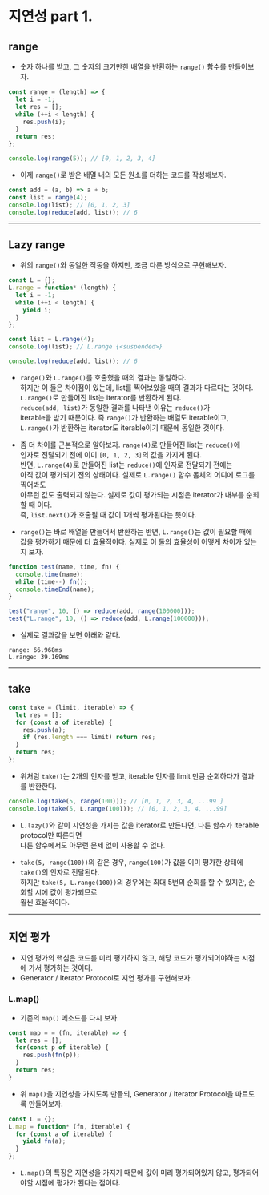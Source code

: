 # 지연성 part 1.

<h2>range</h2>

- 숫자 하나를 받고, 그 숫자의 크기만한 배열을 반환하는 `range()` 함수를 만들어보자.

```js
const range = (length) => {
  let i = -1;
  let res = [];
  while (++i < length) {
    res.push(i);
  }
  return res;
};

console.log(range(5)); // [0, 1, 2, 3, 4]
```

- 이제 `range()`로 받은 배열 내의 모든 원소를 더하는 코드를 작성해보자.

```js
const add = (a, b) => a + b;
const list = range(4);
console.log(list); // [0, 1, 2, 3]
console.log(reduce(add, list)); // 6
```

<hr/>

<h2>Lazy range</h2>

- 위의 `range()`와 동일한 작동을 하지만, 조금 다른 방식으로 구현해보자.

```js
const L = {};
L.range = function* (length) {
  let i = -1;
  while (++i < length) {
    yield i;
  }
};

const list = L.range(4);
console.log(list); // L.range {<suspended>}

console.log(reduce(add, list)); // 6
```

- `range()`와 `L.range()`를 호출했을 때의 결과는 동일하다.  
  하지만 이 둘은 차이점이 있는데, list를 찍어보았을 때의 결과가 다르다는 것이다.  
  `L.range()`로 만들어진 list는 iterator를 반환하게 된다.  
  `reduce(add, list)`가 동일한 결과를 나타낸 이유는 `reduce()`가  
  iterable을 받기 때문이다. 즉 `range()`가 반환하는 배열도 iterable이고,  
  `L.range()`가 반환하는 iterator도 iterable이기 때문에 동일한 것이다.

- 좀 더 차이를 근본적으로 알아보자. `range(4)`로 만들어진 list는 `reduce()`에  
  인자로 전달되기 전에 이미 `[0, 1, 2, 3]`의 값을 가지게 된다.  
  반면, `L.range(4)`로 만들어진 list는 `reduce()`에 인자로 전달되기 전에는  
  아직 값이 평가되기 전의 상태이다. 실제로 `L.range()` 함수 몸체의 어디에 로그를 찍어봐도  
  아무런 값도 출력되지 않는다. 실제로 값이 평가되는 시점은 iterator가 내부를 순회할 때 이다.  
  즉, `list.next()`가 호출될 때 값이 1개씩 평가된다는 뜻이다.

- `range()`는 바로 배열을 만들어서 반환하는 반면, `L.range()`는 값이 필요할 때에  
  값을 평가하기 때문에 더 효율적이다. 실제로 이 둘의 효율성이 어떻게 차이가 있는지 보자.

```js
function test(name, time, fn) {
  console.time(name);
  while (time--) fn();
  console.timeEnd(name);
}

test("range", 10, () => reduce(add, range(100000)));
test("L.range", 10, () => reduce(add, L.range(100000)));
```

- 실제로 결과값을 보면 아래와 같다.

```
range: 66.968ms
L.range: 39.169ms
```

<hr/>

<h2>take</h2>

```js
const take = (limit, iterable) => {
  let res = [];
  for (const a of iterable) {
    res.push(a);
    if (res.length === limit) return res;
  }
  return res;
};
```

- 위처럼 `take()`는 2개의 인자를 받고, iterable 인자를 limit 만큼 순회하다가 결과를 반환한다.

```js
console.log(take(5, range(100))); // [0, 1, 2, 3, 4, ...99 ]
console.log(take(5, L.range(100))); // [0, 1, 2, 3, 4, ...99]
```

- `L.lazy()`와 같이 지연성을 가지는 값을 iterator로 만든다면, 다른 함수가 iterable protocol만 따른다면  
  다른 함수에서도 아무런 문제 없이 사용할 수 없다.

- `take(5, range(100))`의 같은 경우, `range(100)`가 값을 이미 평가한 상태에 `take()`의 인자로 전달된다.  
  하지만 `take(5, L.range(100))`의 경우에는 최대 5번의 순회를 할 수 있지만, 순회할 시에 값이 평가되므로  
  훨씬 효율적이다.

<hr/>

<h2>지연 평가</h2>

- 지연 평가의 핵심은 코드를 미리 평가하지 않고, 해당 코드가 평가되어야하는 시점에 가서 평가하는 것이다.
- Generator / Iterator Protocol로 지연 평가를 구현해보자.

<h3>L.map()</h3>

- 기존의 `map()` 메소드를 다시 보자.

```js
const map = = (fn, iterable) => {
  let res = [];
  for(const p of iterable) {
    res.push(fn(p));
  }
  return res;
}
```

- 위 `map()`을 지연성을 가지도록 만들되, Generator / Iterator Protocol을 따르도록 만들어보자.

```js
const L = {};
L.map = function* (fn, iterable) {
  for (const a of iterable) {
    yield fn(a);
  }
};
```

- `L.map()`의 특징은 지연성을 가지기 때문에 값이 미리 평가되어있지 않고, 평가되어야할 시점에 평가가 된다는 점이다.
